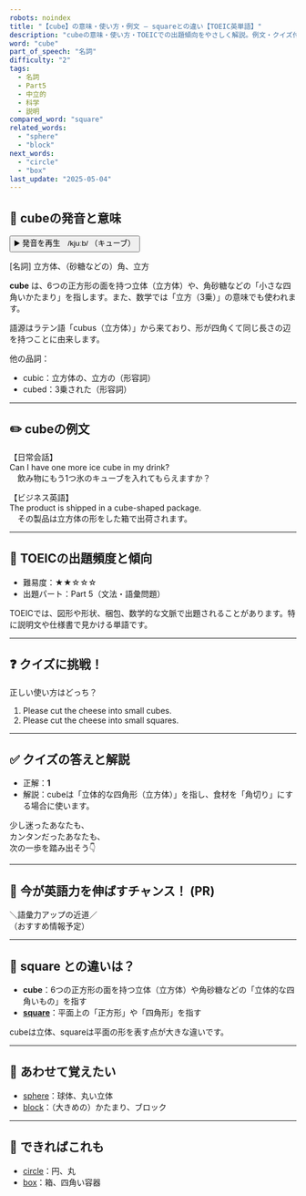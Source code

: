 ```yaml
---
robots: noindex
title: "【cube】の意味・使い方・例文 ― squareとの違い【TOEIC英単語】"
description: "cubeの意味・使い方・TOEICでの出題傾向をやさしく解説。例文・クイズ付きでsquareとの違いもわかりやすく学べます。"
word: "cube"
part_of_speech: "名詞"
difficulty: "2"
tags:
  - 名詞
  - Part5
  - 中立的
  - 科学
  - 説明
compared_word: "square"
related_words:
  - "sphere"
  - "block"
next_words:
  - "circle"
  - "box"
last_update: "2025-05-04"
---
```


## 🔰 cubeの発音と意味

<button class="play-audio" onclick="playTTS('cube')">
  <span class="play-audio-main">
    ▶️ 発音を再生　/kjuːb/
  </span>
  <span class="play-audio-sub">
    （キューブ）
  </span>
</button>

[名詞] 立方体、（砂糖などの）角、立方

**cube** は、6つの正方形の面を持つ立体（立方体）や、角砂糖などの「小さな四角いかたまり」を指します。また、数学では「立方（3乗）」の意味でも使われます。

語源はラテン語「cubus（立方体）」から来ており、形が四角くて同じ長さの辺を持つことに由来します。

他の品詞：  
- cubic：立方体の、立方の（形容詞）
- cubed：3乗された（形容詞）

---

## ✏️ cubeの例文

【日常会話】  
Can I have one more ice cube in my drink?  
　飲み物にもう1つ氷のキューブを入れてもらえますか？

【ビジネス英語】  
The product is shipped in a cube-shaped package.  
　その製品は立方体の形をした箱で出荷されます。

---

## 🎯 TOEICの出題頻度と傾向

- 難易度：★★☆☆☆
- 出題パート：Part 5（文法・語彙問題）

TOEICでは、図形や形状、梱包、数学的な文脈で出題されることがあります。特に説明文や仕様書で見かける単語です。

---

## ❓ クイズに挑戦！

正しい使い方はどっち？

1. Please cut the cheese into small cubes.  
2. Please cut the cheese into small squares.

---

## ✅ クイズの答えと解説

- 正解：**1**
- 解説：cubeは「立体的な四角形（立方体）」を指し、食材を「角切り」にする場合に使います。

少し迷ったあなたも、  
カンタンだったあなたも、  
次の一歩を踏み出そう👇️

---

## 🚀 今が英語力を伸ばすチャンス！ (PR)

<div class="info-center">
＼語彙力アップの近道／<br>  
（おすすめ情報予定）
</div>

---

## 🤔  square との違いは？

- **cube**：6つの正方形の面を持つ立体（立方体）や角砂糖などの「立体的な四角いもの」を指す
- **[square](/square)**：平面上の「正方形」や「四角形」を指す

cubeは立体、squareは平面の形を表す点が大きな違いです。

---

## 🧩 あわせて覚えたい

- [sphere](/sphere)：球体、丸い立体
- [block](/block)：（大きめの）かたまり、ブロック

---

## 📖 できればこれも

- [circle](/circle)：円、丸
- [box](/box)：箱、四角い容器

<!-- cvid: aid20_bid48 -->
